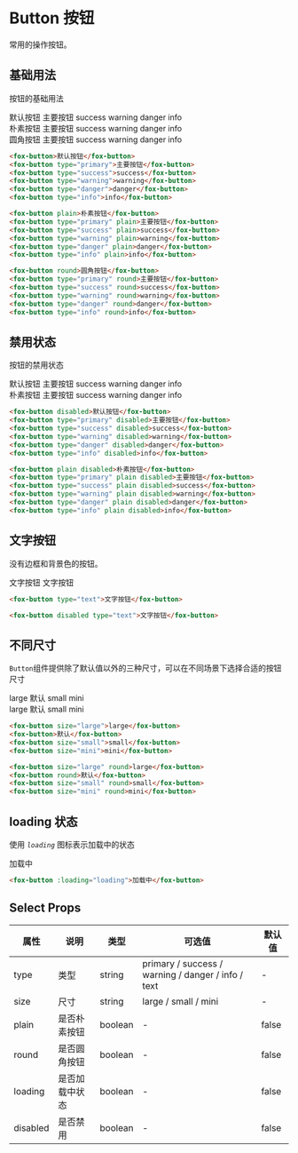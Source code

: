 # Button 按钮

常用的操作按钮。

## 基础用法

按钮的基础用法

<div class="mt-20">
<fox-button>默认按钮</fox-button>
<fox-button type="primary">主要按钮</fox-button>
<fox-button type="success">success</fox-button>
<fox-button type="warning">warning</fox-button>
<fox-button type="danger">danger</fox-button>
<fox-button type="info">info</fox-button>
</div>
<div class="mt-20">
<fox-button plain>朴素按钮</fox-button>
<fox-button type="primary" plain>主要按钮</fox-button>
<fox-button type="success" plain>success</fox-button>
<fox-button type="warning" plain>warning</fox-button>
<fox-button type="danger" plain>danger</fox-button>
<fox-button type="info" plain>info</fox-button>
</div>
<div class="mt-20">
<fox-button round>圆角按钮</fox-button>
<fox-button type="primary" round>主要按钮</fox-button>
<fox-button type="success" round>success</fox-button>
<fox-button type="warning" round>warning</fox-button>
<fox-button type="danger" round>danger</fox-button>
<fox-button type="info" round>info</fox-button>
</div>

```html
<fox-button>默认按钮</fox-button>
<fox-button type="primary">主要按钮</fox-button>
<fox-button type="success">success</fox-button>
<fox-button type="warning">warning</fox-button>
<fox-button type="danger">danger</fox-button>
<fox-button type="info">info</fox-button>

<fox-button plain>朴素按钮</fox-button>
<fox-button type="primary" plain>主要按钮</fox-button>
<fox-button type="success" plain>success</fox-button>
<fox-button type="warning" plain>warning</fox-button>
<fox-button type="danger" plain>danger</fox-button>
<fox-button type="info" plain>info</fox-button>

<fox-button round>圆角按钮</fox-button>
<fox-button type="primary" round>主要按钮</fox-button>
<fox-button type="success" round>success</fox-button>
<fox-button type="warning" round>warning</fox-button>
<fox-button type="danger" round>danger</fox-button>
<fox-button type="info" round>info</fox-button>
```

## 禁用状态

按钮的禁用状态

<div class="mt-20">
<fox-button disabled>默认按钮</fox-button>
<fox-button type="primary" disabled>主要按钮</fox-button>
<fox-button type="success" disabled>success</fox-button>
<fox-button type="warning" disabled>warning</fox-button>
<fox-button type="danger" disabled>danger</fox-button>
<fox-button type="info" disabled>info</fox-button>
</div>
<div class="mt-20">
<fox-button plain disabled>朴素按钮</fox-button>
<fox-button type="primary" plain disabled>主要按钮</fox-button>
<fox-button type="success" plain disabled>success</fox-button>
<fox-button type="warning" plain disabled>warning</fox-button>
<fox-button type="danger" plain disabled>danger</fox-button>
<fox-button type="info" plain disabled>info</fox-button>
</div>

```html
<fox-button disabled>默认按钮</fox-button>
<fox-button type="primary" disabled>主要按钮</fox-button>
<fox-button type="success" disabled>success</fox-button>
<fox-button type="warning" disabled>warning</fox-button>
<fox-button type="danger" disabled>danger</fox-button>
<fox-button type="info" disabled>info</fox-button>

<fox-button plain disabled>朴素按钮</fox-button>
<fox-button type="primary" plain disabled>主要按钮</fox-button>
<fox-button type="success" plain disabled>success</fox-button>
<fox-button type="warning" plain disabled>warning</fox-button>
<fox-button type="danger" plain disabled>danger</fox-button>
<fox-button type="info" plain disabled>info</fox-button>
```

## 文字按钮

没有边框和背景色的按钮。

<fox-button type="text">文字按钮</fox-button>
<fox-button disabled type="text">文字按钮</fox-button>

```html
<fox-button type="text">文字按钮</fox-button>

<fox-button disabled type="text">文字按钮</fox-button>
```

## 不同尺寸

`Button`组件提供除了默认值以外的三种尺寸，可以在不同场景下选择合适的按钮尺寸

<div class="mt-20">
<fox-button size="large">large</fox-button>
<fox-button>默认</fox-button>
<fox-button size="small">small</fox-button>
<fox-button size="mini">mini</fox-button>
</div>
<div class="mt-20">
<fox-button size="large" round>large</fox-button>
<fox-button round>默认</fox-button>
<fox-button size="small" round>small</fox-button>
<fox-button size="mini" round>mini</fox-button>
</div>

```html
<fox-button size="large">large</fox-button>
<fox-button>默认</fox-button>
<fox-button size="small">small</fox-button>
<fox-button size="mini">mini</fox-button>

<fox-button size="large" round>large</fox-button>
<fox-button round>默认</fox-button>
<fox-button size="small" round>small</fox-button>
<fox-button size="mini" round>mini</fox-button>
```

## loading 状态

使用 _`loading`_ 图标表示加载中的状态

<fox-button :loading="loading">加载中</fox-button>

```html
<fox-button :loading="loading">加载中</fox-button>
```

## Select Props

| 属性     | 说明           | 类型    | 可选值                                             | 默认值 |
| -------- | -------------- | ------- | -------------------------------------------------- | ------ |
| type     | 类型           | string  | primary / success / warning / danger / info / text | -      |
| size     | 尺寸           | string  | large / small / mini                               | -      |
| plain    | 是否朴素按钮   | boolean | -                                                  | false  |
| round    | 是否圆角按钮   | boolean | -                                                  | false  |
| loading  | 是否加载中状态 | boolean | -                                                  | false  |
| disabled | 是否禁用       | boolean | -                                                  | false  |

<script>
export default {
    data(){
        return {
            loading: true
        }
    }
}
</script>

